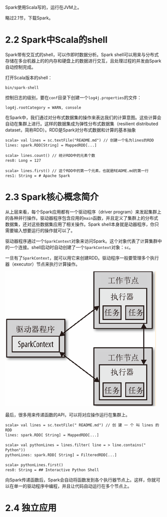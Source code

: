 Spark使用Scala写的，运行在JVM上。

略过2.1节，下载Spark。

# 2.2 Spark中Scala的shell

Spark带有交互式的shell，可以作即时数据分析。Spark shell可以用来与分布式存储在多台机器上的的内存和硬盘上的数据进行交互，且处理过程的并发由Spark自动控制完成。

打开Scala版本的shell：

```shell
bin/spark-shell
```

控制日志的级别，要在`conf`目录下创建一个`log4j.properties`的文件：

```properties
log4j.rootCategory = WARN, console
```

在Spark中，我们通过对分布式数据集的操作来表达我们的计算意图。这些计算会自动在集群上进行。这样的数据集成为弹性分布式数据集（resilient distributed dataset，简称RDD）。RDD是Spark对分布式数据和计算的基本抽象

```
scala> val lines = sc.textFile("README.md") // 创建一个名为lines的RDD
lines: spark.RDD[String] = MappedRDD[...] 

scala> lines.count() // 统计RDD中的元素个数 
res0: Long = 127 

scala> lines.first() // 这个RDD中的第一个元素，也就是README.md的第一行
res1: String = # Apache Spark
```

# 2.3 Spark核心概念简介

从上层来看，每个Spark应用都有一个驱动程序（driver program）来发起集群上的各种并行操作。驱动器程序包含应用的`main`函数，并且定义了集群上的分布式数据集，还对这些数据集应用了相关操作。Spark shell本身就是动器程序，你只需要输入想要运行的操作就可以了。

驱动器程序通过一个`SparkContext`对象来访问Spark。这个对象代表了计算集群中的一个连接。shell启动时自动创建了一个`SparkContext`对象：`sc`。

一旦有了`SparkContext`，就可以用它来创建RDD。驱动程序一般要管理多个执行器（executor）节点来执行计算操作。

![](img/chap1/img1.png)

最后，很多用来传递函数的API，可以将对应操作运行在集群上。

```
scala> val lines = sc.textFile(" README.md") // 创 建 一 个 叫 lines 的 RDD 
lines: spark.RDD[ String] = MappedRDD[...] 

scala> val pythonLines = lines.filter( line = > line.contains(" Python")) 
pythonLines: spark.RDD[ String] = FilteredRDD[...] 

scala> pythonLines.first() 
res0: String = ## Interactive Python Shell
```

向Spark传递函数后，Spark会自动将函数发到各个执行器节点上。这样，你就可以在单一的驱动程序中编程，并且让代码自动运行在多个节点上。

# 2.4 独立应用

